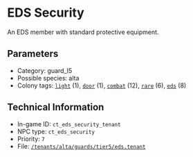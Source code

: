 # EDS Security

An EDS member with standard protective equipment.

## Parameters

- Category: guard_l5
- Possible species: alta
- Colony tags: [`light`](https://ceterai.github.io/MyEnternia/Wiki/Tags/Light) (1), [`door`](https://ceterai.github.io/MyEnternia/Wiki/Tags/Door) (1), [`combat`](https://ceterai.github.io/MyEnternia/Wiki/Tags/Combat) (12), [`rare`](https://ceterai.github.io/MyEnternia/Wiki/Tags/Rare) (6), [`eds`](https://ceterai.github.io/MyEnternia/Wiki/Tags/Eds) (8)

## Technical Information

- In-game ID: `ct_eds_security_tenant`
- NPC type: `ct_eds_security`
- Priority: `7`
- File: [`/tenants/alta/guards/tier5/eds.tenant`](https://github.com/Ceterai/Enternia/blob/main/tenants/alta/guards/tier5/eds.tenant)
